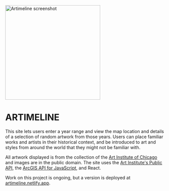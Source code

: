 <img src="https://kristenandersen.online/img/artimeline.png" width="300" alt="Artimeline screenshot" />

# ARTIMELINE

This site lets users enter a year range and view the map location and details of a selection of random artwork from those years. Users can place familiar works and artists in their historical context, and be introduced to art and styles from around the world that they might not be familiar with.

All artwork displayed is from the collection of the [Art Institute of Chicago](https://www.artic.edu/) and images are in the public domain. The site uses the [Art Institute's Public API](https://www.artic.edu/open-access/public-api), the [ArcGIS API for JavaScript](https://developers.arcgis.com/javascript/), and React.

Work on this project is ongoing, but a version is deployed at [artimeline.netlify.app](https://artimeline.netlify.app/).
